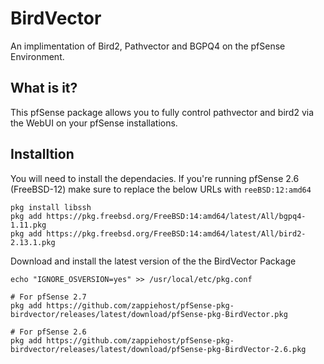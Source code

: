 # BirdVector
An implimentation of Bird2, Pathvector and BGPQ4 on the pfSense Environment.

## What is it?
This pfSense package allows you to fully control pathvector and bird2 via the WebUI on your pfSense installations.

## Installtion
You will need to install the dependacies. If you're running pfSense 2.6 (FreeBSD-12) make sure to replace the below URLs with `reeBSD:12:amd64`

```
pkg install libssh
pkg add https://pkg.freebsd.org/FreeBSD:14:amd64/latest/All/bgpq4-1.11.pkg
pkg add https://pkg.freebsd.org/FreeBSD:14:amd64/latest/All/bird2-2.13.1.pkg
```

Download and install the latest version of the the BirdVector Package
```
echo "IGNORE_OSVERSION=yes" >> /usr/local/etc/pkg.conf

# For pfSense 2.7
pkg add https://github.com/zappiehost/pfSense-pkg-birdvector/releases/latest/download/pfSense-pkg-BirdVector.pkg

# For pfSense 2.6
pkg add https://github.com/zappiehost/pfSense-pkg-birdvector/releases/latest/download/pfSense-pkg-BirdVector-2.6.pkg
```
